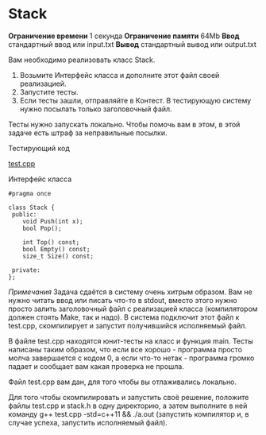 # Stack

**Ограничение времени** 1 секунда
**Ограничение памяти**  64Mb
**Ввод**    стандартный ввод или input.txt
**Вывод**   стандартный вывод или output.txt

Вам необходимо реализовать класс Stack.
1. Возьмите Интерфейс класса и дополните этот файл своей реализацией. 
2. Запустите тесты. 
3. Если тесты зашли, отправляйте в Контест. В тестирующую систему нужно посылать только заголовочный файл.

Тесты нужно запускать локально. Чтобы помочь вам в этом, в этой задаче есть штраф за неправильные посылки.

Тестирующий код

[test.cpp](test.cpp)

Интерфейс класса

~~~~
#pragma once

class Stack {
 public:
    void Push(int x);
    bool Pop();

    int Top() const;
    bool Empty() const;
    size_t Size() const;

 private:
};
~~~~

*Примечания*
Задача сдаётся в систему очень хитрым образом. Вам не нужно читать ввод или писать что-то в stdout, вместо этого нужно просто залить заголовочный файл с реализацией класса (компилятором должен стоять Make, так и надо).
В система подключит этот файл к test.cpp, скомпилирует и запустит получившийся исполняемый файл.

В файле test.cpp находятся юнит-тесты на класс и функция main. Тесты написаны таким образом, что если все хорошо - программа просто молча завершается с кодом 0, а если что-то нетак - программа громко падает и сообщает вам какая проверка не прошла.

Файл test.cpp вам дан, для того чтобы вы отлаживались локально.

Для того чтобы скомпилировать и запустить своё решение, положите файлы test.cpp и stack.h в одну директорию, а затем выполните в ней команду g++ test.cpp -std=c++11 && ./a.out (запустить компилятор и, в случае успеха, запустить исполняемый файл).
